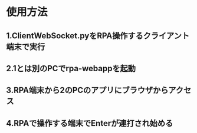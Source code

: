 # 使用方法

## 1.ClientWebSocket.pyをRPA操作するクライアント端末で実行

## 2.1とは別のPCでrpa-webappを起動

## 3.RPA端末から2のPCのアプリにブラウザからアクセス

## 4.RPAで操作する端末でEnterが連打され始める
